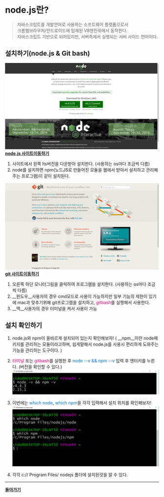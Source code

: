 <!--background : #ffcc00-->

# node.js란?
> 자바스크립트를 개발언어로 사용하는 소프트웨어 플랫폼으로서  
크롬웹브라우저/안드로이드에 탑재된 V8엔진위에서 동작한다.  
자바스크립트 기반으로 되어있지만, 서버측에서 실행되는 서버 사이드 언어이다.  

## 설치하기(node.js &amp; Git bash)
![node.js 화면](./img/node_site.png)
__[node.js 사이트이동하기](https://nodejs.org)__  

1. 사이트에서 왼쪽 lts버전을 다운받아 설치한다. (사용하는 os마다 조금씩 다름)
2. node를 설치하면 npm(노드JS로 만들어진 모듈을 웹에서 받아서 설치하고 관리해주는 프로그램)이 같이 설치된다.   
   
![git-scm 화면](./img/git.png)
__[git 사이트이동하기](https://git-scm.com)__

1. 오른쪽 하단 모니터그림을 클릭하여 프로그램을 설치한다. (사용하는 os마다 조금씩 다름)
1. __윈도우__사용자의 경우 cmd모드로 사용이 가능하지만 일부 기능의 제한이 있기에 mac과 맞추기위해 git프로그램을 설치하고, 
<span style="color:#f07">gitbash</span>를 실행해서 사용한다.
1. __맥__사용자의 경우 터미널을 켜서 사용이 가능  

## 설치 확인하기
1. node.js와 npm이 올바르게 설치되어 있는지 확인해보자!
( __npm__이란 node패키지를 관리하는 모듈이라고하며, 쉽게말해서 node.js를 사용시 편리하게 도와주는 기능을 관리하는 도구이다. )
1. <span style="color:#f07">터미널</span> 또는 <span style="color:#f07">gitbash</span>를 실행한 후 <span style="color:#07f">node --v &amp;&amp; npm --v</span> 입력 후 엔터키를 누른다. (버전을 확인할 수 있다.)
![git node/npm 버전확인](./img/git_node_01.jpg)

1. 이번에는 <span style="color:#07f">which node</span>, 
<span style="color:#07f">which npm</span>을 각각 입력해서 설치 위치를 확인해보자!  
![git node/npm 버전확인](./img/git_node_02.jpg)
1. 각각 c:// Program Files/ nodejs 폴더에 설치된것을 알 수 있다.












___
__[돌아가기](../README.md)__